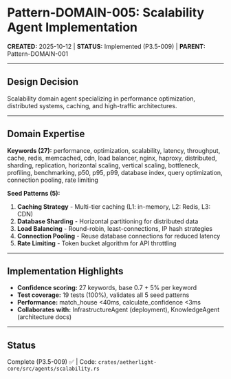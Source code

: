 # Pattern-DOMAIN-005: Scalability Agent Implementation

**CREATED:** 2025-10-12 | **STATUS:** Implemented (P3.5-009) | **PARENT:** Pattern-DOMAIN-001

---

## Design Decision

Scalability domain agent specializing in performance optimization, distributed systems, caching, and high-traffic architectures.

---

## Domain Expertise

**Keywords (27):** performance, optimization, scalability, latency, throughput, cache, redis, memcached, cdn, load balancer, nginx, haproxy, distributed, sharding, replication, horizontal scaling, vertical scaling, bottleneck, profiling, benchmarking, p50, p95, p99, database index, query optimization, connection pooling, rate limiting

**Seed Patterns (5):**
1. **Caching Strategy** - Multi-tier caching (L1: in-memory, L2: Redis, L3: CDN)
2. **Database Sharding** - Horizontal partitioning for distributed data
3. **Load Balancing** - Round-robin, least-connections, IP hash strategies
4. **Connection Pooling** - Reuse database connections for reduced latency
5. **Rate Limiting** - Token bucket algorithm for API throttling

---

## Implementation Highlights

- **Confidence scoring:** 27 keywords, base 0.7 + 5% per keyword
- **Test coverage:** 19 tests (100%), validates all 5 seed patterns
- **Performance:** match_house <40ms, calculate_confidence <3ms
- **Collaborates with:** InfrastructureAgent (deployment), KnowledgeAgent (architecture docs)

---

## Status

Complete (P3.5-009) ✅ | Code: `crates/aetherlight-core/src/agents/scalability.rs`
